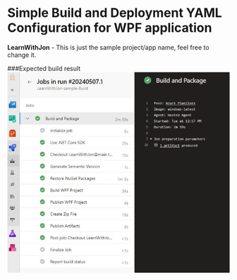 # Simple Build and Deployment YAML Configuration for WPF application

**LearnWithJon** - This is just the sample project/app name, feel free to change it.

###Expected build result
![](https://github.com/ryanninodizon/simple-azure-pipelines-for-wpf-app/blob/main/build-result-screenshot.JPG)
